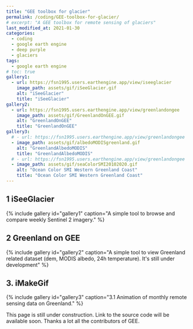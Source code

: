```yaml
---
title: "GEE toolbox for glacier"
permalink: /coding/GEE-toolbox-for-glacier/
# excerpt: "A GEE toolbox for remote sensing of glaciers"
last_modified_at: 2021-01-30
categories:
  - coding
  - google earth engine
  - deep purple
  - glaciers
tags:
  - google earth engine
# toc: true
gallery1:
  - url: https://fsn1995.users.earthengine.app/view/iseeglacier
    image_path: assets/gif/iSeeGlacier.gif
    alt: "iSeeGlacier"
    title: "iSeeGlacier"
gallery2:
  - url: https://fsn1995.users.earthengine.app/view/greenlandongee
    image_path: assets/gif/GreenlandOnGEE.gif
    alt: "GreenlandOnGEE"
    title: "GreenlandOnGEE"
gallery3:
  # - url: https://fsn1995.users.earthengine.app/view/greenlandongee
  - image_path: assets/gif/albedoMODISgreenland.gif
    alt: "GreenlandAlbedoMODIS"
    title: "GreenlandAlbedoMODIS"
  # - url: https://fsn1995.users.earthengine.app/view/greenlandongee
  - image_path: assets/gif/seaColorSMI20102020.gif
    alt: "Ocean Color SMI Western Greenland Coast"
    title: "Ocean Color SMI Western Greenland Coast"
---
```



## 1 iSeeGlacier
{% include gallery id="gallery1" caption="A simple tool to browse and compare weekly Sentinel 2 imagery." %}
## 2 Greenland on GEE
{% include gallery id="gallery2" caption="A simple tool to view Greenland related dataset (dem, MODIS albedo, 24h temperature). It's still under development" %}
## 3. iMakeGif
{% include gallery id="gallery3" caption="3.1 Animation of monthly remote sensing data on Greenland." %}

This page is still under construction. Link to the source code will be available soon. Thanks a lot all the contributors of GEE.